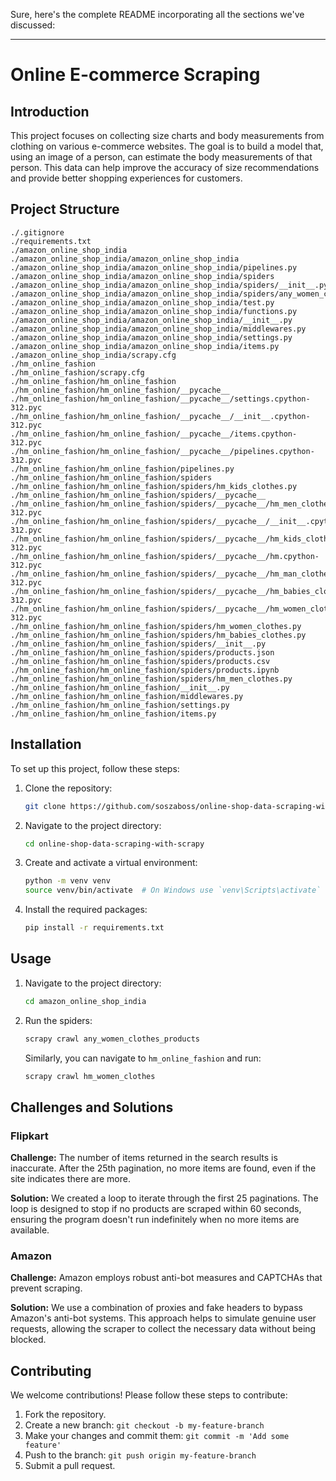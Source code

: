 Sure, here's the complete README incorporating all the sections we've discussed:

---

# Online E-commerce Scraping

## Introduction

This project focuses on collecting size charts and body measurements from clothing on various e-commerce websites. The goal is to build a model that, using an image of a person, can estimate the body measurements of that person. This data can help improve the accuracy of size recommendations and provide better shopping experiences for customers.

## Project Structure

```plaintext
./.gitignore
./requirements.txt
./amazon_online_shop_india
./amazon_online_shop_india/amazon_online_shop_india
./amazon_online_shop_india/amazon_online_shop_india/pipelines.py
./amazon_online_shop_india/amazon_online_shop_india/spiders
./amazon_online_shop_india/amazon_online_shop_india/spiders/__init__.py
./amazon_online_shop_india/amazon_online_shop_india/spiders/any_women_clothes_products.py
./amazon_online_shop_india/amazon_online_shop_india/test.py
./amazon_online_shop_india/amazon_online_shop_india/functions.py
./amazon_online_shop_india/amazon_online_shop_india/__init__.py
./amazon_online_shop_india/amazon_online_shop_india/middlewares.py
./amazon_online_shop_india/amazon_online_shop_india/settings.py
./amazon_online_shop_india/amazon_online_shop_india/items.py
./amazon_online_shop_india/scrapy.cfg
./hm_online_fashion
./hm_online_fashion/scrapy.cfg
./hm_online_fashion/hm_online_fashion
./hm_online_fashion/hm_online_fashion/__pycache__
./hm_online_fashion/hm_online_fashion/__pycache__/settings.cpython-312.pyc
./hm_online_fashion/hm_online_fashion/__pycache__/__init__.cpython-312.pyc
./hm_online_fashion/hm_online_fashion/__pycache__/items.cpython-312.pyc
./hm_online_fashion/hm_online_fashion/__pycache__/pipelines.cpython-312.pyc
./hm_online_fashion/hm_online_fashion/pipelines.py
./hm_online_fashion/hm_online_fashion/spiders
./hm_online_fashion/hm_online_fashion/spiders/hm_kids_clothes.py
./hm_online_fashion/hm_online_fashion/spiders/__pycache__
./hm_online_fashion/hm_online_fashion/spiders/__pycache__/hm_men_clothes.cpython-312.pyc
./hm_online_fashion/hm_online_fashion/spiders/__pycache__/__init__.cpython-312.pyc
./hm_online_fashion/hm_online_fashion/spiders/__pycache__/hm_kids_clothes.cpython-312.pyc
./hm_online_fashion/hm_online_fashion/spiders/__pycache__/hm.cpython-312.pyc
./hm_online_fashion/hm_online_fashion/spiders/__pycache__/hm_man_clothes.cpython-312.pyc
./hm_online_fashion/hm_online_fashion/spiders/__pycache__/hm_babies_clothes.cpython-312.pyc
./hm_online_fashion/hm_online_fashion/spiders/__pycache__/hm_women_clothes.cpython-312.pyc
./hm_online_fashion/hm_online_fashion/spiders/hm_women_clothes.py
./hm_online_fashion/hm_online_fashion/spiders/hm_babies_clothes.py
./hm_online_fashion/hm_online_fashion/spiders/__init__.py
./hm_online_fashion/hm_online_fashion/spiders/products.json
./hm_online_fashion/hm_online_fashion/spiders/products.csv
./hm_online_fashion/hm_online_fashion/spiders/products.ipynb
./hm_online_fashion/hm_online_fashion/spiders/hm_men_clothes.py
./hm_online_fashion/hm_online_fashion/__init__.py
./hm_online_fashion/hm_online_fashion/middlewares.py
./hm_online_fashion/hm_online_fashion/settings.py
./hm_online_fashion/hm_online_fashion/items.py
```

## Installation

To set up this project, follow these steps:

1. Clone the repository:
    ```bash
    git clone https://github.com/soszaboss/online-shop-data-scraping-with-scrapy.git
    ```

2. Navigate to the project directory:
    ```bash
    cd online-shop-data-scraping-with-scrapy
    ```

3. Create and activate a virtual environment:
    ```bash
    python -m venv venv
    source venv/bin/activate  # On Windows use `venv\Scripts\activate`
    ```

4. Install the required packages:
    ```bash
    pip install -r requirements.txt
    ```

## Usage

1. Navigate to the project directory:
    ```bash
    cd amazon_online_shop_india
    ```

2. Run the spiders:
    ```bash
    scrapy crawl any_women_clothes_products
    ```

    Similarly, you can navigate to `hm_online_fashion` and run:
    ```bash
    scrapy crawl hm_women_clothes
    ```

## Challenges and Solutions

### Flipkart

**Challenge:** The number of items returned in the search results is inaccurate. After the 25th pagination, no more items are found, even if the site indicates there are more.

**Solution:** 
We created a loop to iterate through the first 25 paginations. The loop is designed to stop if no products are scraped within 60 seconds, ensuring the program doesn't run indefinitely when no more items are available.

### Amazon

**Challenge:** Amazon employs robust anti-bot measures and CAPTCHAs that prevent scraping.

**Solution:**
We use a combination of proxies and fake headers to bypass Amazon's anti-bot systems. This approach helps to simulate genuine user requests, allowing the scraper to collect the necessary data without being blocked.

## Contributing

We welcome contributions! Please follow these steps to contribute:

1. Fork the repository.
2. Create a new branch: `git checkout -b my-feature-branch`
3. Make your changes and commit them: `git commit -m 'Add some feature'`
4. Push to the branch: `git push origin my-feature-branch`
5. Submit a pull request.
